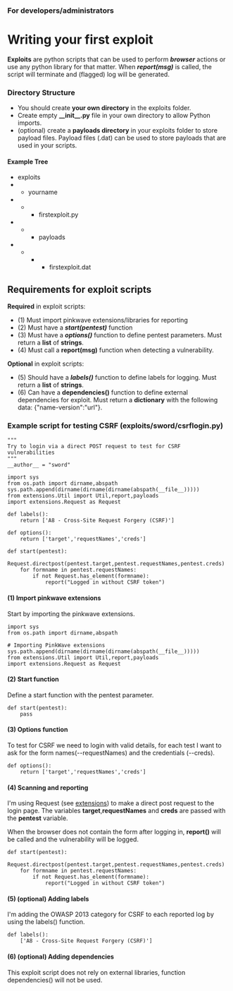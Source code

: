 ### For developers/administrators

<h1 align="">Writing your first exploit</h1>

 **Exploits** are python scripts that can be used to perform ***browser*** actions or use any python library for that matter. When ***report(msg)*** is called, the script will terminate and (flagged) log will be generated.

### Directory Structure
- You should create **your own directory** in the exploits folder.
- Create  empty **\_\_init\_\_.py** file in your own directory to allow Python imports.
- (optional) create a **payloads directory** in your exploits folder to store payload files. Payload files (.dat) can be used to store payloads that are used in your scripts.

#### Example Tree
- exploits
- - yourname
- - - firstexploit.py
- - - payloads
- - - - firstexploit.dat

## Requirements for exploit scripts
**Required** in exploit scripts:
- (1) Must import pinkwave extensions/libraries for reporting
- (2) Must have a ***start(pentest)*** function
- (3) Must have a ***options()*** function to define pentest parameters. Must return a **list** of **strings**.
- (4) Must call a **report(msg)** function when detecting a vulnerability.

**Optional** in exploit scripts:
- (5) Should have a ***labels()*** function to define labels for logging. Must return a **list** of **strings**.
- (6) Can have a **dependencies()** function to define external dependencies for exploit. Must return a **dictionary** with the following data: {"name-version":"url"}.

### Example script for testing CSRF (exploits/sword/csrflogin.py)
```
"""
Try to login via a direct POST request to test for CSRF vulnerabilities
"""
__author__ = "sword"

import sys
from os.path import dirname,abspath
sys.path.append(dirname(dirname(dirname(abspath(__file__)))))
from extensions.Util import Util,report,payloads
import extensions.Request as Request

def labels():
    return ['A8 - Cross-Site Request Forgery (CSRF)']

def options():
    return ['target','requestNames','creds']

def start(pentest):
    Request.directpost(pentest.target,pentest.requestNames,pentest.creds)
    for formname in pentest.requestNames:
        if not Request.has_element(formname):
            report("Logged in without CSRF token")

```

#### (1) Import pinkwave extensions
Start by importing the pinkwave extensions.
```
import sys
from os.path import dirname,abspath

# Importing PinkWave extensions
sys.path.append(dirname(dirname(dirname(abspath(__file__)))))
from extensions.Util import Util,report,payloads
import extensions.Request as Request
```

#### (2) Start function
Define a start function with the pentest parameter.
```
def start(pentest):
    pass
```

#### (3) Options function
To test for CSRF we need to login with valid details, for each test I want to ask for the form names(--requestNames) and the credentials (--creds).
```
def options():
    return ['target','requestNames','creds']
```

#### (4) Scanning and reporting
I'm using Request (see [extensions](../docs/extensions)) to make a direct post request to the login page. The variables **target**,**requestNames** and **creds** are passed with the **pentest** variable.

When the browser does not contain the form after logging in, **report()** will be called and the vulnerability will be logged.

```
def start(pentest):
    Request.directpost(pentest.target,pentest.requestNames,pentest.creds)
    for formname in pentest.requestNames:
        if not Request.has_element(formname):
            report("Logged in without CSRF token")
```

#### (5) (optional) Adding labels
I'm adding the OWASP 2013 category for CSRF to each reported log by using the labels() function.
```
def labels():
    ['A8 - Cross-Site Request Forgery (CSRF)']
```

#### (6) (optional) Adding dependencies
This exploit script does not rely on external libraries, function dependencies() will not be used.
